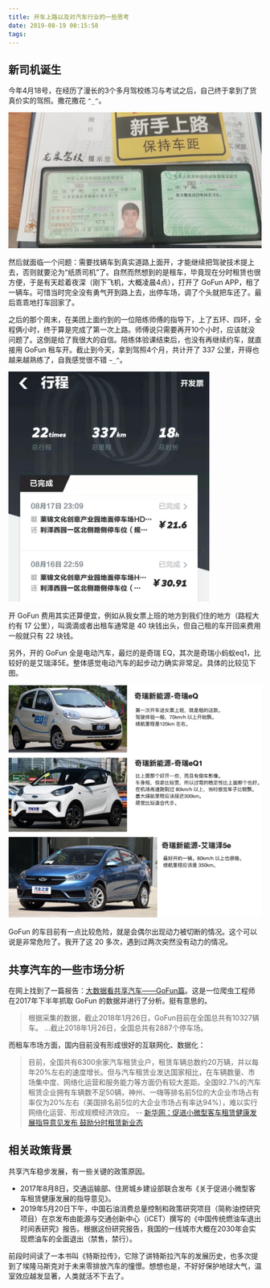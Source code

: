 ```yaml
---
title: 开车上路以及对汽车行业的一些思考
date: 2019-08-19 00:15:58
tags:
---
```


## 新司机诞生

今年4月18号，在经历了漫长的3个多月驾校练习与考试之后，自己终于拿到了货真价实的驾照。撒花撒花 `^_^`。

<img src="/images/2019/08/driving-license.jpeg" style="width: 640px;" />

然后就面临一个问题：需要找辆车到真实道路上面开，才能继续把驾驶技术提上去，否则就要沦为“纸质司机”了。自然而然想到的是租车，毕竟现在分时租赁也很方便，于是有天趁着夜深（刚下飞机，大概凌晨4点），打开了 GoFun APP，租了一辆车。可惜当时完全没有勇气开到路上去，出停车场，调了个头就把车还了。最后乖乖地打车回家了。

<!-- more -->

之后的那个周末，在美团上面约到的一位陪练师傅的指导下，上了五环、四环，全程俩小时，终于算是完成了第一次上路。师傅说只需要再开10个小时，应该就没问题了。这倒是给了我很大的自信。陪练体验课结束后，也没有再继续约车，就直接用 GoFun 租车开。截止到今天，拿到驾照4个月，共计开了 337 公里，开得也越来越熟练了，自我感觉很不错 `~_^`。

<img src="/images/2019/08/go-fun-order-list.jpeg" style="width: 400px;" />

开 GoFun 费用其实还算便宜，例如从我女票上班的地方到我们住的地方（路程大约有 17 公里），叫滴滴或者出租车通常是 40 块钱出头，但自己租的车开回来费用一般就只有 22 块钱。

另外，开的 GoFun 全是电动汽车，最烂的是奇瑞 EQ，其次是奇瑞小蚂蚁eq1，比较好的是艾瑞泽5E。整体感觉电动汽车的起步动力确实非常足。具体的比较见下图。

<img src="/images/2019/08/car-compare.jpg" style="width: 700px;">

GoFun 的车目前有一点比较危险，就是会偶尔出现动力被切断的情况。这个可以说是非常危险了。我开了这 20 多次，遇到过两次突然没有动力的情况。

## 共享汽车的一些市场分析

在网上找到了一篇报告：[大数据看共享汽车——GoFun篇](http://www.april1985.com/sharecar_report/gofun/report/index.html)。这是一位爬虫工程师在2017年下半年抓取 GoFun 的数据并进行了分析。挺有意思的。

> 根据采集的数据，截止2018年1月26日，GoFun目前在全国总共有10327辆车。
> ...截止2018年1月26日，全国总共有2887个停车场。

而租车市场方面，国内目前没有形成很好的互联网化、数据化：

> 目前，全国共有6300余家汽车租赁业户，租赁车辆总数约20万辆，并以每年20%左右的速度增长。但与汽车租赁业发达国家相比，在车辆数量、市场集中度、网络化运营和服务能力等方面仍有较大差距。全国92.7%的汽车租赁企业拥有车辆数不足50辆，神州、一嗨等排名前5位的大企业市场占有率仅为20%左右（美国排名前5位的大企业市场占有率达94%），难以实行网络化运营、形成规模经济效应。
> -- [新华网：促进小微型客车租赁健康发展指导意见发布 鼓励分时租赁新业态](http://www.xinhuanet.com//politics/2017-08/08/c_1121446937.htm)

## 相关政策背景

共享汽车稳步发展，有一些关键的政策原因。

+ 2017年8月8日，交通运输部、住房城乡建设部联合发布《关于促进小微型客车租赁健康发展的指导意见》。
+ 2019年5月20日下午，中国石油消费总量控制和政策研究项目（简称油控研究项目）在京发布由能源与交通创新中心（iCET）撰写的《中国传统燃油车退出时间表研究》报告。根据这份研究报告，我国的一线城市大概在2030年会实现燃油车的全面退出（禁售，禁行）。

前段时间读了一本书叫《特斯拉传》，它除了讲特斯拉汽车的发展历史，也多次提到了埃隆马斯克对于未来零排放汽车的憧憬。想想也是，不好好保护地球大气，温室效应越发显著，人类就活不下去了。
